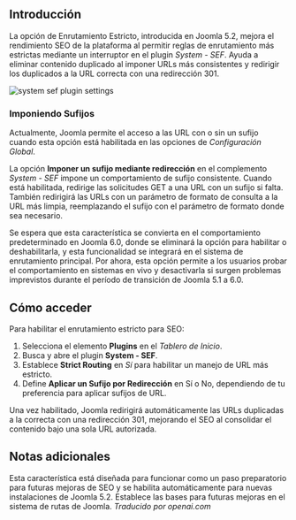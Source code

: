 <!-- Filename: J5.x:Improving_SEO_with_Strict_Routing_and_SEF_URLs / Display title: Enrutamiento Estricto SEO -->

## Introducción

La opción de Enrutamiento Estricto, introducida en Joomla 5.2, mejora el rendimiento SEO de la plataforma al permitir reglas de enrutamiento más estrictas mediante un interruptor en el plugin *System - SEF*. Ayuda a eliminar contenido duplicado al imponer URLs más consistentes y redirigir los duplicados a la URL correcta con una redirección 301.

![system sef plugin settings](../../../en/images/seo/seo-system-sef-plugin.png)

### Imponiendo Sufijos

Actualmente, Joomla permite el acceso a las URL con o sin un sufijo cuando esta opción está habilitada en las opciones de *Configuración Global*.

La opción **Imponer un sufijo mediante redirección** en el complemento *System - SEF* impone un comportamiento de sufijo consistente. Cuando está habilitada, redirige las solicitudes GET a una URL con un sufijo si falta. También redirigirá las URLs con un parámetro de formato de consulta a la URL más limpia, reemplazando el sufijo con el parámetro de formato donde sea necesario.

Se espera que esta característica se convierta en el comportamiento predeterminado en Joomla 6.0, donde se eliminará la opción para habilitar o deshabilitarla, y esta funcionalidad se integrará en el sistema de enrutamiento principal. Por ahora, esta opción permite a los usuarios probar el comportamiento en sistemas en vivo y desactivarla si surgen problemas imprevistos durante el período de transición de Joomla 5.1 a 6.0.

## Cómo acceder

Para habilitar el enrutamiento estricto para SEO:

1. Selecciona el elemento **Plugins** en el *Tablero de Inicio*.
2. Busca y abre el plugin **System - SEF**.
3. Establece **Strict Routing** en *Sí* para habilitar un manejo de URL más estricto.
4. Define **Aplicar un Sufijo por Redirección** en Sí o No, dependiendo de tu preferencia para aplicar sufijos de URL.

Una vez habilitado, Joomla redirigirá automáticamente las URLs duplicadas a la correcta con una redirección 301, mejorando el SEO al consolidar el contenido bajo una sola URL autorizada.

## Notas adicionales

Esta característica está diseñada para funcionar como un paso preparatorio para futuras mejoras de SEO y se habilita automáticamente para nuevas instalaciones de Joomla 5.2. Establece las bases para futuras mejoras en el sistema de rutas de Joomla. 
*Traducido por openai.com*

